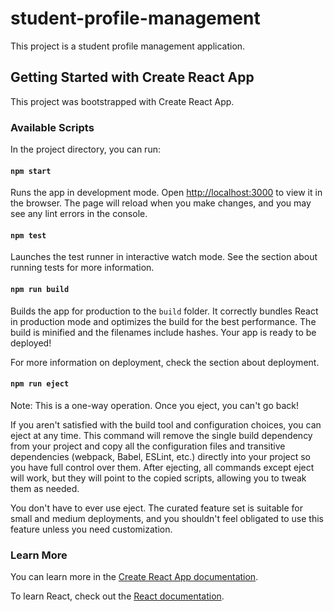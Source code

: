 # student-profile-management

This project is a student profile management application.

## Getting Started with Create React App

This project was bootstrapped with Create React App.

### Available Scripts

In the project directory, you can run:

#### `npm start`

Runs the app in development mode. Open [http://localhost:3000](http://localhost:3000) to view it in the browser. The page will reload when you make changes, and you may see any lint errors in the console.

#### `npm test`

Launches the test runner in interactive watch mode. See the section about running tests for more information.

#### `npm run build`

Builds the app for production to the `build` folder. It correctly bundles React in production mode and optimizes the build for the best performance. The build is minified and the filenames include hashes. Your app is ready to be deployed!

For more information on deployment, check the section about deployment.

#### `npm run eject`

Note: This is a one-way operation. Once you eject, you can't go back!

If you aren't satisfied with the build tool and configuration choices, you can eject at any time. This command will remove the single build dependency from your project and copy all the configuration files and transitive dependencies (webpack, Babel, ESLint, etc.) directly into your project so you have full control over them. After ejecting, all commands except eject will work, but they will point to the copied scripts, allowing you to tweak them as needed.

You don't have to ever use eject. The curated feature set is suitable for small and medium deployments, and you shouldn't feel obligated to use this feature unless you need customization.

### Learn More

You can learn more in the [Create React App documentation](https://reactjs.org/docs/create-a-new-react-app.html).

To learn React, check out the [React documentation](https://reactjs.org/docs/getting-started.html).
